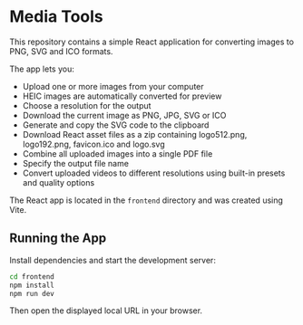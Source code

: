 # Media Tools

This repository contains a simple React application for converting images to PNG, SVG and ICO formats.

The app lets you:

- Upload one or more images from your computer
- HEIC images are automatically converted for preview
- Choose a resolution for the output
- Download the current image as PNG, JPG, SVG or ICO
- Generate and copy the SVG code to the clipboard
- Download React asset files as a zip containing logo512.png, logo192.png, favicon.ico and logo.svg
- Combine all uploaded images into a single PDF file
- Specify the output file name
- Convert uploaded videos to different resolutions using built-in presets and quality options

The React app is located in the `frontend` directory and was created using Vite.

## Running the App

Install dependencies and start the development server:

```bash
cd frontend
npm install
npm run dev
```

Then open the displayed local URL in your browser.
